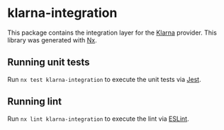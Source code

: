 # klarna-integration

This package contains the integration layer for the [Klarna](https://www.klarna.com/) provider.
This library was generated with [Nx](https://nx.dev).

## Running unit tests

Run `nx test klarna-integration` to execute the unit tests via [Jest](https://jestjs.io).

## Running lint

Run `nx lint klarna-integration` to execute the lint via [ESLint](https://eslint.org/).
